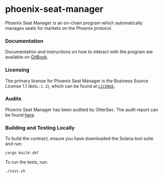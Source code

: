 # phoenix-seat-manager

Phoenix Seat Manager is an on-chain program which automatically manages seats for markets on the Phoenix protocol.

### Documentation

Documentation and instructions on how to interact with the program are available on [GitBook](https://ellipsis-labs.gitbook.io/phoenix-dex/tRIkEFlLUzWK9uKO3W2V/getting-started/phoenix-overview).

### Licensing

The primary license for Phoenix Seat Manager is the Business Source License 1.1 (`BUSL-1.1`), which can be found at [`LICENSE`](https://github.com/Ellipsis-Labs/phoenix-seat-manager-v1/blob/master/LICENSE).

### Audits

Phoenix Seat Manager has been audited by OtterSec. The audit report can be found [here](https://github.com/Ellipsis-Labs/phoenix-v1/blob/master/audits/OtterSec.pdf).

### Building and Testing Locally

To build the contract, ensure you have downloaded the Solana tool suite and run:

```
cargo build-sbf
```

To run the tests, run:

```
./test.sh
```
